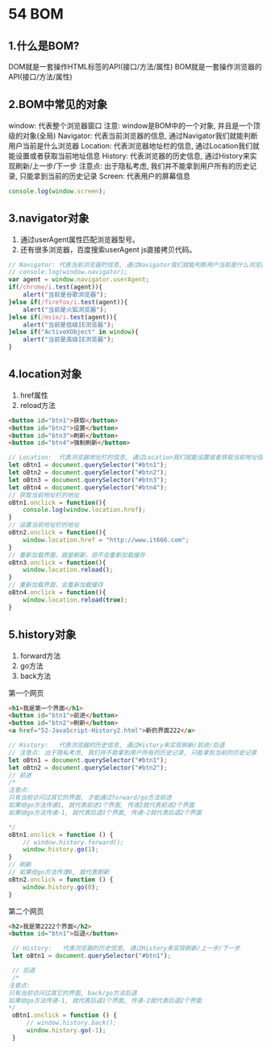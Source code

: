 # 54 BOM

## 1.什么是BOM?

DOM就是一套操作HTML标签的API(接口/方法/属性)
BOM就是一套操作浏览器的API(接口/方法/属性)

## 2.BOM中常见的对象

window: 代表整个浏览器窗口
注意: window是BOM中的一个对象, 并且是一个顶级的对象(全局)
Navigator: 代表当前浏览器的信息, 通过Navigator我们就能判断用户当前是什么浏览器
Location:  代表浏览器地址栏的信息, 通过Location我们就能设置或者获取当前地址信息
History:   代表浏览器的历史信息, 通过History来实现刷新/上一步/下一步
注意点: 出于隐私考虑, 我们并不能拿到用户所有的历史记录, 只能拿到当前的历史记录
Screen:   代表用户的屏幕信息

```javascript
console.log(window.screen);
```

## 3.navigator对象

1. 通过userAgent属性匹配浏览器型号。
2. 还有很多浏览器，百度搜索userAgent js直接拷贝代码。

```javascript
// Navigator: 代表当前浏览器的信息, 通过Navigator我们就能判断用户当前是什么浏览器
// console.log(window.navigator);
var agent = window.navigator.userAgent;
if(/chrome/i.test(agent)){
    alert("当前是谷歌浏览器");
}else if(/firefox/i.test(agent)){
    alert("当前是火狐浏览器");
}else if(/msie/i.test(agent)){
    alert("当前是低级IE浏览器");
}else if("ActiveXObject" in window){
    alert("当前是高级IE浏览器");
}
```

## 4.location对象

1. href属性
2. reload方法

```html
<button id="btn1">获取</button>
<button id="btn2">设置</button>
<button id="btn3">刷新</button>
<button id="btn4">强制刷新</button>
```

```javascript
// Location:  代表浏览器地址栏的信息, 通过Location我们就能设置或者获取当前地址信息
let oBtn1 = document.querySelector("#btn1");
let oBtn2 = document.querySelector("#btn2");
let oBtn3 = document.querySelector("#btn3");
let oBtn4 = document.querySelector("#btn4");
// 获取当前地址栏的地址
oBtn1.onclick = function(){
    console.log(window.location.href);
}
// 设置当前地址栏的地址
oBtn2.onclick = function(){
    window.location.href = "http://www.it666.com";
}
// 重新加载界面，就是刷新，但不会重新加载缓存
oBtn3.onclick = function(){
    window.location.reload();
}
// 重新加载界面，会重新加载缓存
oBtn4.onclick = function(){
    window.location.reload(true);
}
```

## 5.history对象

1. forward方法
2. go方法
3. back方法

第一个网页

```html
<h1>我是第一个界面</h1>
<button id="btn1">前进</button>
<button id="btn2">刷新</button>
<a href="52-JavaScript-History2.html">新的界面222</a>
```



```javascript
// History:   代表浏览器的历史信息, 通过History来实现刷新/前进/后退
// 注意点: 出于隐私考虑, 我们并不能拿到用户所有的历史记录, 只能拿到当前的历史记录
let oBtn1 = document.querySelector("#btn1");
let oBtn2 = document.querySelector("#btn2");
// 前进
/*
注意点:
只有当前访问过其它的界面, 才能通过forward/go方法前进
如果给go方法传递1, 就代表前进1个界面, 传递2就代表前进2个界面
如果给go方法传递-1, 就代表后退1个界面, 传递-2就代表后退2个界面

*/
oBtn1.onclick = function () {
    // window.history.forward();
    window.history.go(1);
}
// 刷新
// 如果给go方法传递0, 就代表刷新
oBtn2.onclick = function () {
    window.history.go(0);
}
```

第二个网页

```html
<h2>我是第2222个界面</h2>
<button id="btn1">后退</button>
```

```javascript
 // History:   代表浏览器的历史信息, 通过History来实现刷新/上一步/下一步
 let oBtn1 = document.querySelector("#btn1");

 // 后退
 /*
注意点:
只有当前访问过其它的界面, back/go方法后退
如果给go方法传递-1, 就代表后退1个界面, 传递-2就代表后退2个界面
*/
 oBtn1.onclick = function () {
     // window.history.back();
     window.history.go(-1);
 }
```

